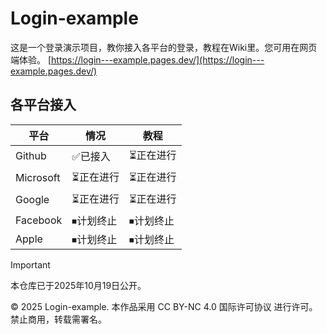 # Login-example

这是一个登录演示项目，教你接入各平台的登录，教程在Wiki里。您可用在网页端体验。
[https://login---example.pages.dev/](https://login---example.pages.dev/)

## 各平台接入
|平台|情况|教程|
|---|---|---|
|Github|✅已接入|⏳正在进行|
|Microsoft|⏳正在进行|⏳正在进行|
|Google|⏳正在进行|⏳正在进行|
|Facebook|⏹计划终止|⏹计划终止|
|Apple|⏹计划终止|⏹计划终止|

>[!Important]
>本仓库已于2025年10月19日公开。

© 2025 Login-example.
本作品采用 CC BY-NC 4.0 国际许可协议
 进行许可。禁止商用，转载需署名。
